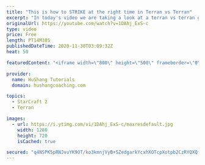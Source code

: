 ```yaml
---
title: "This is how to STRIKE at the right time in Terran vs Terran"
excerpt: "In today's video we are taking a look at a terran vs terran game I played that showcases some patience and how I like to calculate when it's the correct time to attack!  Coaching -------------------------------------------------------------------------- Website: https://www.hushangcoaching.com  Interested"
originalUrl: https://youtube.com/watch?v=1DAhj_ExS-c
type: video
price: Free
length: PT14M38S
publishedDateTime: 2020-11-30T03:09:32Z
heat: 50

featuredContent: "<iframe width=\"800\" height=\"500\" frameborder=\"0\" src=\"https://www.youtube.com/embed/1DAhj_ExS-c\" allow=\"accelerometer; autoplay; encrypted-media; gyroscope; picture-in-picture\" allowfullscreen></iframe>"

provider:
  name: HuShang Tutorials
  domain: hushangcoaching.com

topics:
  - StarCraft 2
  - Terran

images:
  - url: https://i.ytimg.com/vi/1DAhj_ExS-c/maxresdefault.jpg
    width: 1280
    height: 720
    isCached: true

secured: "q4NSPK5pRNJvuYK9OT/ko3kmnjVyB+SZedgarkYcxhXOTcpXotpb2CzRYQXQfLt65oYdrluUkzWBd+4UNM5L22Ldtske8t68BvtuAg4Ub7vYBtnRms8My9isHc3o4Pq14Cgt/t5WKTbqrd6vUJ10UBTszVGajSKjVe0dFJcilTLk7BjyAIcNLmbPnzUcKdvw2k5WUk3HLovTiZEkh0cu0VRLSq/aim3QXQb2bs9knTqG2Vl9TDEMemgdT/Raw3ilvt9612hxWz6UvlnF68Rl+hKdvcLIKtHNMDr1v6wrMmeKV+mEdcjXz0O0ysxIaXkEFrrw+LKrb9WK0uRXCT31O+SuNJ8DVQRzS+RRBbil6SsPrZI/5dirqZrEY618kEH8z7MMZBK5ObMdD/mqCQUuXHJa6SuciNyPFDkQ3LeUbGs=;CYj/uekzxrThZ1UJZbQNHQ=="
---
```


